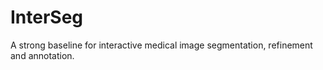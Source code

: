 # InterSeg
A strong baseline for interactive medical image segmentation, refinement and annotation.
